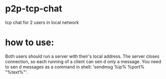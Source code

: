 # p2p-tcp-chat
tcp chat for 2 users in local network
# how to use:
Both users should run a server with their's local address. The server closes connection, so each running of a client can sen d only a message. You need to sen d messages as a command in shell: 'sendmsg %ip% %port% "%text%"'.
